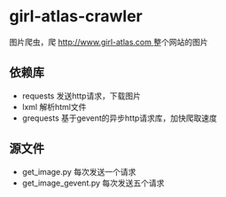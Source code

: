 girl-atlas-crawler
==================

图片爬虫，爬 [http://www.girl-atlas.com ](http://www.girl-atlas.com) 整个网站的图片

## 依赖库 ##

* requests 发送http请求，下载图片
* lxml 解析html文件
* grequests 基于gevent的异步http请求库，加快爬取速度

## 源文件 ##

* get_image.py 每次发送一个请求
* get_image_gevent.py 每次发送五个请求
